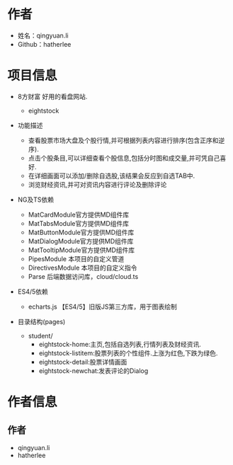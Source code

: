 # 作者
- 姓名：qingyuan.li
- Github：hatherlee

# 项目信息
- 8方财富
    好用的看盘网站.
    - eightstock

- 功能描述
    - 查看股票市场大盘及个股行情,并可根据列表内容进行排序(包含正序和逆序).
    - 点击个股条目,可以详细查看个股信息,包括分时图和成交量,并可凭自己喜好.
    - 在详细画面可以添加/删除自选股,该结果会反应到自选TAB中.
    - 浏览财经资讯,并可对资讯内容进行评论及删除评论
    
- NG及TS依赖
    - MatCardModule官方提供MD组件库
    - MatTabsModule官方提供MD组件库
    - MatButtonModule官方提供MD组件库
    - MatDialogModule官方提供MD组件库  
    - MatTooltipModule官方提供MD组件库 
    - PipesModule 本项目的自定义管道
    - DirectivesModule 本项目的自定义指令
    - Parse 后端数据访问库，cloud/cloud.ts
- ES4/5依赖
    - echarts.js 【ES4/5】旧版JS第三方库，用于图表绘制

- 目录结构(pages)
    - student/
        - eightstock-home:主页,包括自选列表,行情列表及财经资讯.
        - eightstock-listitem:股票列表的个性组件.上涨为红色,下跌为绿色.
        - eightstock-detail:股票详情画面
        - eightstock-newchat:发表评论的Dialog

# 作者信息
## 作者
- qingyuan.li
- hatherlee
